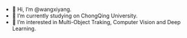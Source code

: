 - 👋 Hi, I’m @wangxiyang.
- 🔭 I’m currently studying on ChongQing University.
- 👀 I’m interested in Multi-Object Traking, Computer Vision and Deep Learning.
